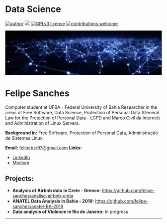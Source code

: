 # Data Science
[![author](https://img.shields.io/badge/author-felipesanches-red.svg)](https://www.linkedin.com/in/felipe-sanches-b393b2199) [![](https://img.shields.io/badge/python-3.7+-blue.svg)](https://www.python.org/downloads/release/python-365/) [![GPLv3 license](https://img.shields.io/badge/License-GPLv3-blue.svg)](http://perso.crans.org/besson/LICENSE.html) [![contributions welcome](https://img.shields.io/badge/contributions-welcome-brightgreen.svg?style=flat)](https://github.com/carlosfab/data_science/issues)

<p align="center">
  <img src="Banner.jpg" >
</p>

# Felipe Sanches

Computer student at UFBA - Federal University of Bahia
Researcher in the areas of Free Software, Data Science, Protection of Personal Data (General Law for the Protection of Personal Data - LGPD and Marco Civil da Internet) and Administration of Linux Servers.

**Background in:** Free Software, Protection of Personal Data, Administração de Sistemas Linux.

**Email:** felipebsr97@gmail.com
**Links:**
* [LinkedIn](https://www.linkedin.com/in/felipe-sanches-b393b2199)
* [Medium](https://medium.com/@felipebsr97)


## Projects:

* **Analysis of Airbnb data in Crete - Greece:** https://github.com/felipe-sanches/analise-airbnb-creta 
* **ANATEL Data Analysis in Bahia - 2019:** https://github.com/felipe-sanches/anatel-BA-2019
* **Data analysis of Violence in Rio de Janeiro:** In progress
---
